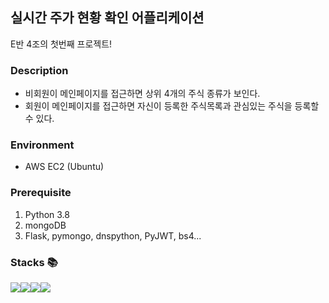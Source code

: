 ## 실시간 주가 현황 확인 어플리케이션

E반 4조의 첫번째 프로젝트!


### Description

- 비회원이 메인페이지를 접근하면 상위 4개의 주식 종류가 보인다.
- 회원이 메인페이지를 접근하면 자신이 등록한 주식목록과 관심있는 주식을 등록할 수 있다.

### Environment

- AWS EC2 (Ubuntu)

### Prerequisite

 1. Python 3.8
 2. mongoDB
 3. Flask, pymongo, dnspython, PyJWT, bs4...

  <!-- ### Usage -->


###  __Stacks__ 📚

<img src="https://img.shields.io/badge/flask-000000?style=for-the-badge&logo=FLASK&logoColor=white"/><img src="https://img.shields.io/badge/Jinja-B41717?style=for-the-badge&logo=Jinja&logoColor=white]"/><img src="https://img.shields.io/badge/python-3776AB?style=for-the-badge&logo=Jinja&logoColor=white]"/><img src="https://img.shields.io/badge/Sourcetree-0052CC?style=for-the-badge&logo=Sourcetree&logoColor=white]"/>

